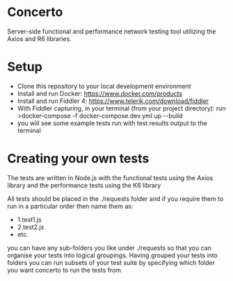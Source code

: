 # Concerto

Server-side functional and performance network testing tool utilizing the Axios and R6 libraries.

# Setup

 - Clone this repository to your local development environment
 - Install and run Docker: https://www.docker.com/products
 - Install and run Fiddler 4: https://www.telerik.com/download/fiddler
 - With Fiddler capturing, in your terminal (from your project directory): run >docker-compose -f docker-compose.dev.yml up --build
 - you will see some example tests run with test results output to the terminal

# Creating your own tests

The tests are written in Node.js with the functional tests using the Axios library and the performance tests using the K6 library

All tests should be placed in the ./requests folder and if you require them to run in a particular order then name them as:

 - 1.test1.js
 - 2.test2.js
 - etc.

you can have any sub-folders you like under ./requests so that you can organise your tests into logical groupings. Having grouped your tests into folders you can run subsets of your test suite by specifying which folder you want concerto to run the tests from

